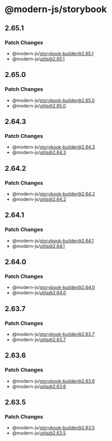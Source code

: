 # @modern-js/storybook

## 2.65.1

### Patch Changes

- @modern-js/storybook-builder@2.65.1
- @modern-js/utils@2.65.1

## 2.65.0

### Patch Changes

- @modern-js/storybook-builder@2.65.0
- @modern-js/utils@2.65.0

## 2.64.3

### Patch Changes

- @modern-js/storybook-builder@2.64.3
- @modern-js/utils@2.64.3

## 2.64.2

### Patch Changes

- @modern-js/storybook-builder@2.64.2
- @modern-js/utils@2.64.2

## 2.64.1

### Patch Changes

- @modern-js/storybook-builder@2.64.1
- @modern-js/utils@2.64.1

## 2.64.0

### Patch Changes

- @modern-js/storybook-builder@2.64.0
- @modern-js/utils@2.64.0

## 2.63.7

### Patch Changes

- @modern-js/storybook-builder@2.63.7
- @modern-js/utils@2.63.7

## 2.63.6

### Patch Changes

- @modern-js/storybook-builder@2.63.6
- @modern-js/utils@2.63.6

## 2.63.5

### Patch Changes

- @modern-js/storybook-builder@2.63.5
- @modern-js/utils@2.63.5
